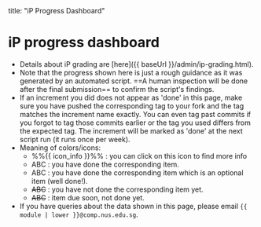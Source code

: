 <frontmatter>
title: "iP Progress Dashboard"
</frontmatter>
<p/>

<h1 class="display-4">iP progress dashboard</h1>

<box>

* Details about iP grading are [here]({{ baseUrl }}/admin/ip-grading.html).
* Note that the progress shown here is just a rough guidance as it was generated by an automated script. ==A human inspection will be done after the final submission== to confirm the script's findings.
* If an increment you did does not appear as 'done' in this page, make sure you have pushed the corresponding tag to your fork and the tag matches the increment name exactly. You can even tag past commits if you forgot to tag those commits earlier or the tag you used differs from the expected tag. The increment will be marked as 'done' at the next script run (it runs once per week).
* Meaning of colors/icons:
  * %%{{ icon_info }}%% : you can click on this icon to find more info
  * <span class="badge badge-success">ABC</span> : you have done the corresponding item.
  * <span class="badge badge-info">ABC</span> : you have done the corresponding item which is an optional item (well done!).
  * <span class="badge badge-danger">~~ABC~~</span> : you have not done the corresponding item yet.
  * <span class="badge badge-secondary">~~ABC~~</span> : item due soon, not done yet.
* If you have queries about the data shown in this page, please email `{{ module | lower }}@comp.nus.edu.sg`.
</box>

<include src="ip-progress-table.mbdf" />
